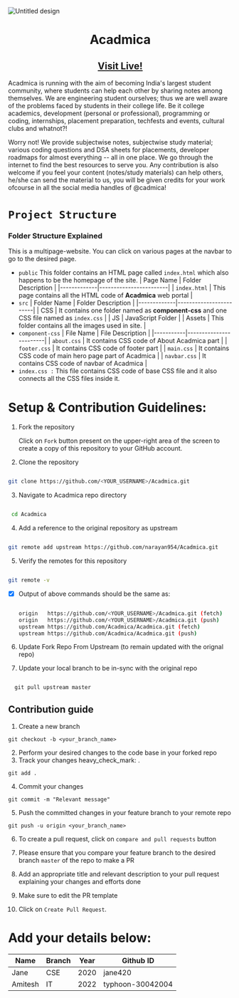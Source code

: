 ![Untitled design](https://user-images.githubusercontent.com/73595465/179903998-90ab6fc0-8c7b-4b36-9ba1-29e2d89f10d3.png)

<h1 align="center"> Acadmica </h1>
<h2 align="center"><a href="https://acadmica.netlify.app/">Visit Live!</a></h2>

<p align="left">
Acadmica is running with the aim of becoming India's largest student community, where students can help each other by sharing notes among themselves. We are engineering student ourselves; thus we are well aware of the problems faced by students in their college life. Be it college academics, development (personal or professional), programming or coding, internships, placement preparation, techfests and events, cultural clubs and whatnot?! </p>
<p align = "justified">
Worry not! We provide subjectwise notes, subjectwise study material; various coding questions and DSA sheets for placements, developer roadmaps for almost everything -- all in one place. We go through the internet to find the best resources to serve you. Any contribution is also welcome if you feel your content (notes/study materials) can help others, he/she can send the material to us, you will be given credits for your work ofcourse in all the social media handles of @cadmica!
</p>

# `Project Structure`

### Folder Structure Explained

This is a multipage-website. You can click on various pages at the navbar to go to the desired page.

- `public` This folder contains an HTML page called `index.html` which also happens to be the homepage of the site.
  | Page Name | Folder Description |
  |-------------|------------------------|
  | `index.html` | This page contains all the HTML code of **Acadmica** web portal |
- `src`
  | Folder Name | Folder Description |
  |-------------|------------------------|
  | CSS | It contains one folder named as **component-css** and one CSS file named as `index.css` |
  | JS | JavaScript Folder |
  | Assets | This folder contains all the images used in site. |
- `component-css`
  | File Name | File Description |
  |-----------|------------------------|
  | `about.css` | It contains CSS code of About Acadmica part |
  | `footer.css` | It contains CSS code of footer part |
  | `main.css` | It contains CSS code of main hero page part of Acadmica |
  | `navbar.css` | It contains CSS code of navbar of Acadmica |
- `index.css :` This file contains CSS code of base CSS file and it also connects all the CSS files inside it.

# Setup & Contribution Guidelines:

1.  Fork the repository

    Click on `Fork` button present on the upper-right area of the screen to create a copy of this repository to your GitHub account.

2.  Clone the repository

```bash

git clone https://github.com/<YOUR_USERNAME>/Acadmica.git

```

3.  Navigate to Acadmica repo directory

```bash

 cd Acadmica

```

4.  Add a reference to the original repository as upstream

```bash

git remote add upstream https://github.com/narayan954/Acadmica.git

```

5.  Verify the remotes for this repository

```bash

git remote -v

```

- [x] Output of above commands should be the same as:

  ```bash

  origin   https://github.com/<YOUR_USERNAME>/Acadmica.git (fetch)
  origin   https://github.com/<YOUR_USERNAME>/Acadmica.git (push)
  upstream https://github.com/Acadmica/Acadmica.git (fetch)
  upstream https://github.com/Acadmica/Acadmica.git (push)

  ```

6.  Update Fork Repo From Upstream (to remain updated with the orignal repo)

7.  Update your local branch to be in-sync with the original repo

```console

  git pull upstream master

```

## Contribution guide

1. Create a new branch

```
git checkout -b <your_branch_name>
```

2. Perform your desired changes to the code base in your forked repo
3. Track your changes heavy_check_mark: .

```
git add .
```

4. Commit your changes

```
git commit -m "Relevant message"
```

5. Push the committed changes in your feature branch to your remote repo

```
git push -u origin <your_branch_name>
```

6. To create a pull request, click on `compare and pull requests` button
7. Please ensure that you compare your feature branch to the desired branch `master` of the repo to make a PR

8. Add an appropriate title and relevant description to your pull request explaining your changes and efforts done
9. Make sure to edit the PR template

10. Click on `Create Pull Request`.

# Add your details below:

| Name    | Branch | Year | Github ID        |
| ------- | ------ | ---- | ---------------- |
| Jane    | CSE    | 2020 | jane420          |
| Amitesh | IT     | 2022 | typhoon-30042004 |

<!-- add your details in the format above and remove the placeholder-->
